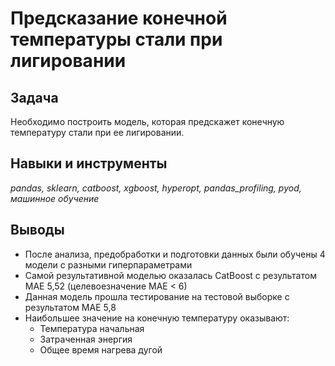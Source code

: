# Предсказание конечной температуры стали при лигировании

## Задача
Необходимо построить модель, которая предскажет конечную температуру стали при ее лигировании.  

## Навыки и инструменты
*pandas, sklearn, catboost, xgboost, hyperopt, pandas_profiling, pyod, машинное обучение*

## Выводы
* После анализа, предобработки и подготовки данных были обучены 4 модели с разными гиперпараметрами
* Самой результативной моделью оказалась CatBoost с результатом MAE 5,52 (целевоезначение MAE < 6)
* Данная модель прошла тестирование на тестовой выборке с результатом MAE 5,8
* Наибольшее значение на конечную температуру оказывают:
  - Температура начальная
  - Затраченная энергия
  - Общее время нагрева дугой
